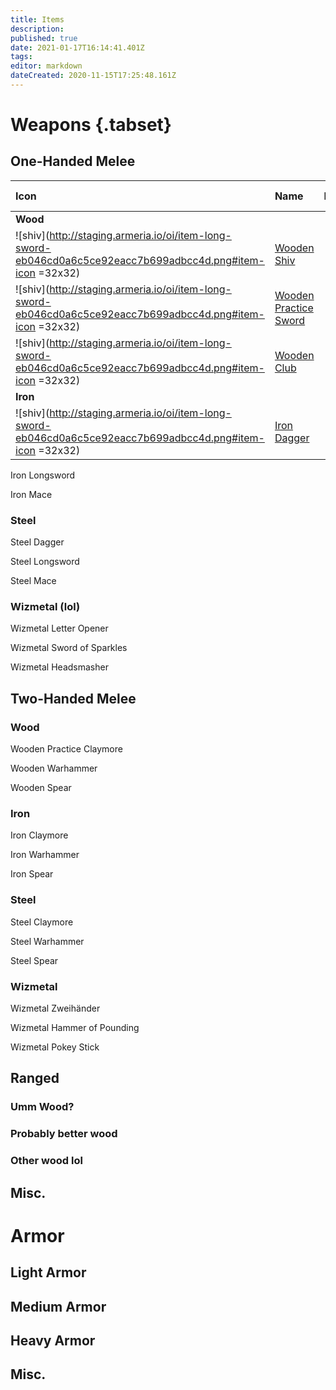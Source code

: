 ```yaml
---
title: Items
description: 
published: true
date: 2021-01-17T16:14:41.401Z
tags: 
editor: markdown
dateCreated: 2020-11-15T17:25:48.161Z
---
```


# Weapons {.tabset}

## One-Handed Melee

| Icon | Name | Level | Attack | Damage Type |
|:-|:-|:-:|:-:|:-|
|**Wood**|||||
|![shiv](http://staging.armeria.io/oi/item-long-sword-eb046cd0a6c5ce92eacc7b699adbcc4d.png#item-icon =32x32)|[Wooden Shiv](/items/wooden-shiv)|1|1d4|Piercing
|![shiv](http://staging.armeria.io/oi/item-long-sword-eb046cd0a6c5ce92eacc7b699adbcc4d.png#item-icon =32x32)|[Wooden Practice Sword](/items/wooden-practice-sword)|1|1d6|Slashing|
|![shiv](http://staging.armeria.io/oi/item-long-sword-eb046cd0a6c5ce92eacc7b699adbcc4d.png#item-icon =32x32)|[Wooden Club](/items/wooden-club)|1|1d6|Bashing|
|**Iron**|||||
|![shiv](http://staging.armeria.io/oi/item-long-sword-eb046cd0a6c5ce92eacc7b699adbcc4d.png#item-icon =32x32)|[Iron Dagger](/items/iron-dagger)|4|1d4+2|Piercing

Iron Longsword

Iron Mace

### Steel

Steel Dagger

Steel Longsword

Steel Mace

### Wizmetal (lol)

Wizmetal Letter Opener

Wizmetal Sword of Sparkles

Wizmetal Headsmasher

## Two-Handed Melee

### Wood

Wooden Practice Claymore

Wooden Warhammer

Wooden Spear

### Iron

Iron Claymore

Iron Warhammer

Iron Spear

### Steel

Steel Claymore

Steel Warhammer

Steel Spear

### Wizmetal

Wizmetal Zweihänder

Wizmetal Hammer of Pounding

Wizmetal Pokey Stick

## Ranged

### Umm Wood?

### Probably better wood

### Other wood lol

## Misc.

# Armor

## Light Armor

## Medium Armor

## Heavy Armor

## Misc.